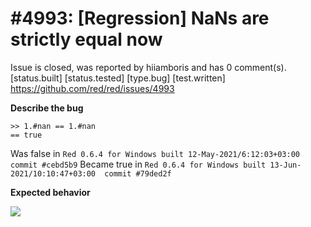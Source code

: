 
#4993: [Regression] NaNs are strictly equal now
================================================================================
Issue is closed, was reported by hiiamboris and has 0 comment(s).
[status.built] [status.tested] [type.bug] [test.written]
<https://github.com/red/red/issues/4993>

**Describe the bug**
```
>> 1.#nan == 1.#nan
== true
```
Was false in `Red 0.6.4 for Windows built 12-May-2021/6:12:03+03:00  commit #cebd5b9`
Became true in `Red 0.6.4 for Windows built 13-Jun-2021/10:10:47+03:00  commit #79ded2f`

**Expected behavior**

![](https://i.gyazo.com/6456b00bb5b7045ec137e13cdf5a256f.png)




